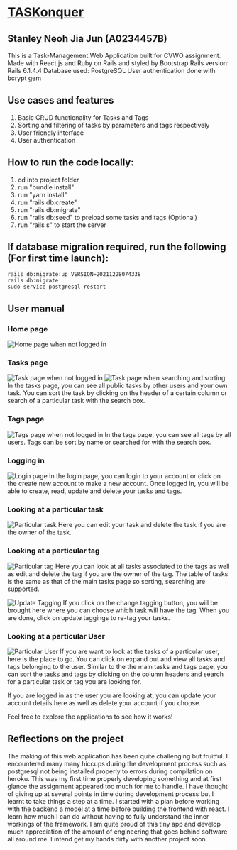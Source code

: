 # [TASKonquer](https://taskonquer-app.herokuapp.com/)

## Stanley Neoh Jia Jun (A0234457B)
This is a Task-Management Web Application built for CVWO assignment.
Made with React.js and Ruby on Rails and styled by Bootstrap
Rails version: Rails 6.1.4.4
Database used: PostgreSQL
User authentication done with bcrypt gem

## Use cases and features
1. Basic CRUD functionality for Tasks and Tags
2. Sorting and filtering of tasks by parameters and tags respectively
3. User friendly interface
4. User authentication

## How to run the code locally:
1) cd into project folder
2) run "bundle install"
3) run "yarn install"
4) run "rails db:create"
5) run "rails db:migrate"
6) run "rails db:seed" to preload some tasks and tags (Optional)
7) run "rails s" to start the server

## If database migration required, run the following (For first time launch):
```
rails db:migrate:up VERSION=20211228074338
rails db:migrate
sudo service postgresql restart
```

## User manual
### Home page
![Home page when not logged in](https://res.cloudinary.com/deb0xrj56/image/upload/v1642678323/CVWO%20assets/README%20Pics/Home_notLoggedIn_otynsj.png)

### Tasks page
![Task page when not logged in](https://res.cloudinary.com/deb0xrj56/image/upload/v1642679126/CVWO%20assets/README%20Pics/Tasks_notLoggedIn_eqpki3.png)
![Task page when searching and sorting](https://res.cloudinary.com/deb0xrj56/image/upload/v1642679431/CVWO%20assets/README%20Pics/Tasks_searchingAndSorting_ee7jxm.png)
In the tasks page, you can see all public tasks by other users and your own task. You can sort the task by clicking on the header of a certain column or search of a particular task with the search box.

### Tags page
![Tags page when not logged in](https://res.cloudinary.com/deb0xrj56/image/upload/v1642679653/CVWO%20assets/README%20Pics/Tags_notLoggedIn_ahbt1d.png)
In the tags page, you can see all tags by all users. Tags can be sort by name or searched for with the search box.

### Logging in
![Login page](https://res.cloudinary.com/deb0xrj56/image/upload/v1642680028/CVWO%20assets/README%20Pics/Login_loggingin_uuawxs.png)
In the login page, you can login to your account or click on the create new account to make a new account. Once logged in, you will be able to create, read, update and delete your tasks and tags.

### Looking at a particular task
![Particular task](https://res.cloudinary.com/deb0xrj56/image/upload/v1642680377/CVWO%20assets/README%20Pics/Task_main_w09kfk.png)
Here you can edit your task and delete the task if you are the owner of the task.

### Looking at a particular tag
![Particular tag](https://res.cloudinary.com/deb0xrj56/image/upload/v1642680607/CVWO%20assets/README%20Pics/Tag_main_icxkih.png)
Here you can look at all tasks associated to the tags as well as edit and delete the tag if you are the owner of the tag. The table of tasks is the same as that of the main tasks page so sorting, searching are supported.

![Update Tagging](https://res.cloudinary.com/deb0xrj56/image/upload/v1642680716/CVWO%20assets/README%20Pics/Tag_updateTagging_fig9rp.png)
If you click on the change tagging button, you will be brought here where you can choose which task will have the tag. When you are done, click on update taggings to re-tag your tasks.

### Looking at a particular User
![Particular User](https://res.cloudinary.com/deb0xrj56/image/upload/v1642681041/CVWO%20assets/README%20Pics/User_main_mbmavd.png)
If you are want to look at the tasks of a particular user, here is the place to go. You can click on expand out and view all tasks and tags belonging to the user. Similar to the the main tasks and tags page, you can sort the tasks and tags by clicking on the column headers and search for a particular task or tag you are looking for.

If you are logged in as the user you are looking at, you can update your account details here as well as delete your account if you choose.

Feel free to explore the applications to see how it works!

## Reflections on the project
The making of this web application has been quite challenging but fruitful. I encountered many many hiccups during the development process such as postgresql not being installed properly to errors during compilation on heroku. This was my first time properly developing something and at first glance the assignment appeared too much for me to handle. I have thought of giving up at several points in time during development process but I learnt to take things a step at a time. I started with a plan before working with the backend a model at a time before building the frontend with react. I learn how much I can do without having to fully understand the inner workings of the framework. I am quite proud of this tiny app and develop much appreciation of the amount of engineering that goes behind software all around me. I intend get my hands dirty with another project soon.